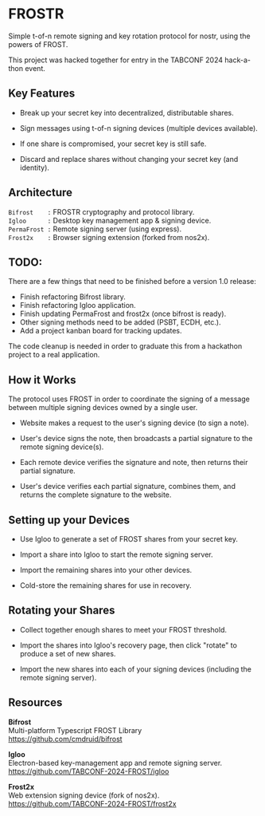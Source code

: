# FROSTR

Simple t-of-n remote signing and key rotation protocol for nostr, using the powers of FROST.

This project was hacked together for entry in the TABCONF 2024 hack-a-thon event.

## Key Features

* Break up your secret key into decentralized, distributable shares.

* Sign messages using t-of-n signing devices (multiple devices available).

* If one share is compromised, your secret key is still safe.

* Discard and replace shares without changing your secret key (and identity).

## Architecture

`Bifrost    :` FROSTR cryptography and protocol library.  
`Igloo      :` Desktop key management app & signing device.  
`PermaFrost :` Remote signing server (using express).  
`Frost2x    :` Browser signing extension (forked from nos2x).  

## TODO:

There are a few things that need to be finished before a version 1.0 release:

* Finish refactoring Bifrost library.
* Finish refactoring Igloo application.
* Finish updating PermaFrost and frost2x (once bifrost is ready).
* Other signing methods need to be added (PSBT, ECDH, etc.).
* Add a project kanban board for tracking updates.

The code cleanup is needed in order to graduate this from a hackathon project to a real application.

## How it Works

The protocol uses FROST in order to coordinate the signing of a message between multiple signing devices owned by a single user.

* Website makes a request to the user's signing device (to sign a note).

* User's device signs the note, then broadcasts a partial signature to the remote signing device(s).

* Each remote device verifies the signature and note, then returns their partial signature.

* User's device verifies each partial signature, combines them, and returns the complete signature to the website.

## Setting up your Devices

* Use Igloo to generate a set of FROST shares from your secret key.

* Import a share into Igloo to start the remote signing server.

* Import the remaining shares into your other devices.

* Cold-store the remaining shares for use in recovery.

## Rotating your Shares

* Collect together enough shares to meet your FROST threshold.

* Import the shares into Igloo's recovery page, then click "rotate" to produce a set of new shares.

* Import the new shares into each of your signing devices (including the remote signing server).

## Resources

**Bifrost**  
Multi-platform Typescript FROST Library   
https://github.com/cmdruid/bifrost

**Igloo**  
Electron-based key-management app and remote signing server.  
https://github.com/TABCONF-2024-FROST/igloo

**Frost2x**  
Web extension signing device (fork of nos2x).  
https://github.com/TABCONF-2024-FROST/frost2x
